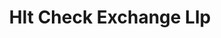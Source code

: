 ---
title: Hlt Check Exchange Llp
slug: hlt-check-exchange-llp
updated-on: '2024-05-30T13:44:31.749Z'
created-on: '2024-05-30T13:41:46.671Z'
published-on: '2024-05-30T13:54:32.469Z'
f_city-state-2:
- cms/city/whitesburg-ky.md
- cms/city/hazard-ky.md
- cms/city/corbin-ky.md
f_locations:
- cms/payday-loan/hlt-check-exchange-llp-19426.md
- cms/payday-loan/hlt-check-exchange-llp-19427.md
- cms/payday-loan/hlt-check-exchange-llp-19428.md
f_states:
- cms/state/kentucky.md
layout: '[company].html'
tags: company
---